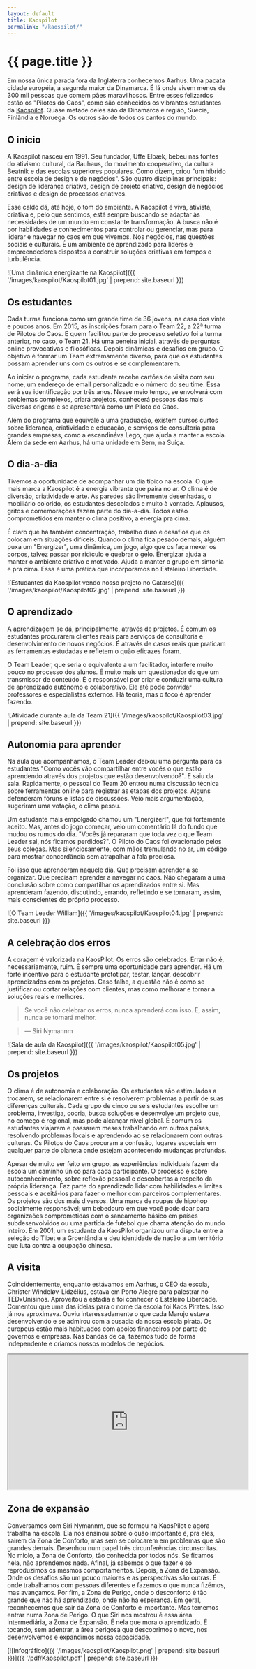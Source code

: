 ```yaml
---
layout: default
title: Kaospilot
permalink: "/kaospilot/"
---
```


# {{ page.title }}

Em nossa única parada fora da Inglaterra conhecemos Aarhus. Uma pacata cidade européia, a segunda maior da Dinamarca. É lá onde vivem menos de 300 mil pessoas que comem pães maravilhosos. Entre esses felizardos estão os "Pilotos do Caos", como são conhecidos os vibrantes estudantes da [Kaospilot](http://www.kaospilot.dk). Quase metade deles são da Dinamarca e região, Suécia, Finlândia e Noruega. Os outros são de todos os cantos do mundo.

## O início

A Kaospilot nasceu em 1991. Seu fundador, Uffe Elbæk, bebeu nas fontes do ativismo cultural, da Bauhaus, do movimento cooperativo, da cultura Beatnik e das escolas superiores populares. Como dizem, criou "um híbrido entre escola de design e de negócios". São quatro disciplinas principais: design de liderança criativa, design de projeto criativo, design de negócios criativos e design de processos criativos.

Esse caldo dá, até hoje, o tom do ambiente. A Kaospilot é viva, ativista, criativa e, pelo que sentimos, está sempre buscando se adaptar às necessidades de um mundo em constante transformação. A busca não é por habilidades e conhecimentos para controlar ou gerenciar, mas para liderar e navegar no caos em que vivemos. Nos negócios, nas questões sociais e culturais. É um ambiente de aprendizado para líderes e empreendedores dispostos a construir soluções criativas em tempos e turbulência.

![Uma dinâmica energizante na Kaospilot]({{ '/images/kaospilot/Kaospilot01.jpg' | prepend: site.baseurl }})

## Os estudantes

Cada turma funciona como um grande time de 36 jovens, na casa dos vinte e poucos anos. Em 2015, as inscrições foram para o Team 22, a 22ª turma de Pilotos do Caos. E quem facilitou parte do processo seletivo foi a turma anterior, no caso, o Team 21. Há uma peneira inicial, através de perguntas online provocativas e filosóficas. Depois dinâmicas e desafios em grupo. O objetivo é formar um Team extremamente diverso, para que os estudantes possam aprender uns com os outros e se complementarem.

Ao iniciar o programa, cada estudante recebe cartões de visita com seu nome, um endereço de email personalizado e o número do seu time. Essa será sua identificação por três anos. Nesse meio tempo, se envolverá com problemas complexos, criará projetos, conhecerá pessoas das mais diversas origens e se apresentará como um Piloto do Caos.

Além do programa que equivale a uma graduação, existem cursos curtos sobre liderança, criatividade e educação, e serviços de consultoria para grandes empresas, como a escandináva Lego, que ajuda a manter a escola. Além da sede em Aarhus, há uma unidade em Bern, na Suíça.

## O dia-a-dia

Tivemos a oportunidade de acompanhar um dia típico na escola. O que mais marca a Kaospilot é a energia vibrante que paira no ar. O clima é de diversão, criatividade e arte. As paredes são livremente desenhadas, o mobiliário colorido, os estudantes descolados e muito à vontade. Aplausos, gritos e comemorações fazem parte do dia-a-dia. Todos estão comprometidos em manter o clima positivo, a energia pra cima.

É claro que há também concentração, trabalho duro e desafios que os colocam em situações difíceis. Quando o clima fica pesado demais, alguém puxa um "Energizer", uma dinâmica, um jogo, algo que os faça mexer os corpos, talvez passar por ridículo e quebrar o gelo. Energizar ajuda a manter o ambiente criativo e motivado. Ajuda a manter o grupo em sintonia e pra cima. Essa é uma prática que incorporamos no Estaleiro Liberdade.

![Estudantes da Kaospilot vendo nosso projeto no Catarse]({{ '/images/kaospilot/Kaospilot02.jpg' | prepend: site.baseurl }})

## O aprendizado

A aprendizagem se dá, principalmente, através de projetos. É comum os estudantes procurarem clientes reais para serviços de consultoria e desenvolvimento de novos negócios. É através de casos reais que praticam as ferramentas estudadas e refletem o quão eficazes foram.

O Team Leader, que seria o equivalente a um facilitador, interfere muito pouco no processo dos alunos. É muito mais um questionador do que um transmissor de conteúdo. É o responsável por criar e conduzir uma cultura de aprendizado autônomo e colaborativo. Ele até pode convidar professores e especialistas externos. Há teoria, mas o foco é aprender fazendo.

![Atividade durante aula da Team 21]({{ '/images/kaospilot/Kaospilot03.jpg' | prepend: site.baseurl }})

## Autonomia para aprender

Na aula que acompanhamos, o Team Leader deixou uma pergunta para os estudantes "Como vocês vão compartilhar entre vocês o que estão aprendendo através dos projetos que estão desenvolvendo?". E saiu da sala. Rapidamente, o pessoal do Team 20 entrou numa discussão técnica sobre ferramentas online para registrar as etapas dos projetos. Alguns defenderam fóruns e listas de discussões. Veio mais argumentação, sugeriram uma votação, o clima pesou.

Um estudante mais empolgado chamou um "Energizer!", que foi fortemente aceito. Mas, antes do jogo começar, veio um comentário lá do fundo que mudou os rumos do dia. "Vocês já repararam que toda vez o que Team Leader sai, nós ficamos perdidos?". O Piloto do Caos foi ovacionado pelos seus colegas. Mas silenciosamente, com mãos tremulando no ar, um código para mostrar concordância sem atrapalhar a fala preciosa.

Foi isso que aprenderam naquele dia. Que precisam aprender a se organizar. Que precisam aprender a navegar no caos. Não chegaram a uma conclusão sobre como compartilhar os aprendizados entre si. Mas aprenderam fazendo, discutindo, errando, refletindo e se tornaram, assim, mais conscientes do próprio processo.

![O Team Leader William]({{ '/images/kaospilot/Kaospilot04.jpg' | prepend: site.baseurl }})

## A celebração dos erros

A coragem é valorizada na KaosPilot. Os erros são celebrados. Errar não é, necessariamente, ruim. É sempre uma oportunidade para aprender. Há um forte incentivo para o estudante prototipar, testar, lançar, descobrir aprendizados com os projetos. Caso falhe, a questão não é como se justificar ou cortar relações com clientes, mas como melhorar e tornar a soluções reais e melhores.

> Se você não celebrar os erros, nunca aprenderá com isso. E, assim, nunca se tornará melhor.

> — Siri Nymannm

![Sala de aula da Kaospilot]({{ '/images/kaospilot/Kaospilot05.jpg' | prepend: site.baseurl }})

## Os projetos

O clima é de autonomia e colaboração. Os estudantes são estimulados a trocarem, se relacionarem entre si e resolverem problemas a partir de suas diferenças culturais. Cada grupo de cinco ou seis estudantes escolhe um problema, investiga, cocria, busca soluções e desenvolve um projeto que, no começo é regional, mas pode alcançar nível global. É comum os estudantes viajarem e passarem meses trabalhando em outros países, resolvendo problemas locais e aprendendo ao se relacionarem com outras culturas. Os Pilotos do Caos procuram a confusão, lugares especiais em qualquer parte do planeta onde estejam acontecendo mudanças profundas.

Apesar de muito ser feito em grupo, as experiências individuais fazem da escola um caminho único para cada participante. O processo é sobre autoconhecimento, sobre reflexão pessoal e descobertas a respeito da própria liderança. Faz parte do aprendizado lidar com habilidades e limites pessoais e aceitá-los para fazer o melhor com parceiros complementares. Os projetos são dos mais diversos. Uma marca de roupas de hipohop socialmente responsável; um bebedouro em que você pode doar para organizaões comprometidas com o saneamento básico em países subdesenvolvidos ou uma partida de futebol que chama atenção do mundo inteiro. Em 2001, um estudante da KaosPilot organizou uma disputa entre a seleção do Tibet e a Groenlândia e deu identidade de nação a um território que luta contra a ocupação chinesa.


## A visita

Coincidentemente, enquanto estávamos em Aarhus, o CEO da escola, Christer Windeløv-Lidzélius, estava em Porto Alegre para palestrar no TEDxUnisinos. Aproveitou a estadia e foi conhecer o Estaleiro Liberdade. Comentou que uma das ideias para o nome da escola foi Kaos Pirates. Isso já nos aproximava. Ouviu interessadamente o que cada Marujo estava desenvolvendo e se admirou com a ousadia da nossa escola pirata. Os europeus estão mais habituados com apoios financeiros por parte de governos e empresas. Nas bandas de cá, fazemos tudo de forma independente e criamos nossos modelos de negócios.

<iframe width="550" height="310" src="http://www.youtube.com/embed/X-1ivgaW1q8?color=white&theme=light"></iframe>

## Zona de expansão

Conversamos com Siri Nymannm, que se formou na KaosPilot e agora trabalha na escola. Ela nos ensinou sobre o quão importante é, pra eles, saírem da Zona de Conforto, mas sem se colocarem em problemas que são grandes demais. Desenhou num papel três circunferências circunscritas. No miolo, a Zona de Conforto, tão conhecida por todos nós. Se ficamos nela, não aprendemos nada. Afinal, já sabemos o que fazer e só reproduzimos os mesmos comportamentos. Depois, a Zona de Expansão. Onde os desafios são um pouco maiores e as perspectivas são outras. É onde trabalhamos com pessoas diferentes e fazemos o que nunca fizémos, mas avançamos. Por fim, a Zona de Perigo, onde o desconforto é tão grande que não há aprendizado, onde não há esperança. Em geral, reconhecemos que sair da Zona de Conforto é importante. Mas tememos entrar numa Zona de Perigo. O que Siri nos mostrou é essa área intermediária, a Zona de Expansão. É nela que mora o aprendizado. É tocando, sem adentrar, a área perigosa que descobrimos o novo, nos desenvolvemos e expandimos nossa capacidade.

[![Infográfico]({{ '/images/kaospilot/Kaospilot.png' | prepend: site.baseurl }})]({{ '/pdf/Kaospilot.pdf' | prepend: site.baseurl }})
